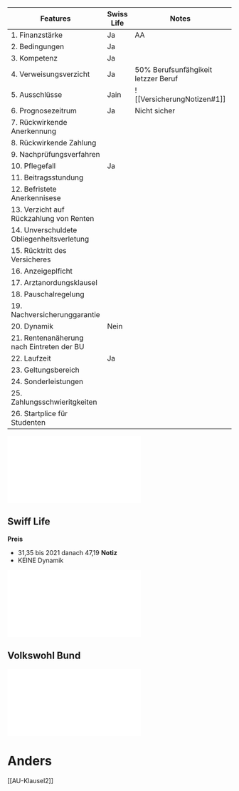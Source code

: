 | Features                                  | Swiss Life | Notes                               | Notes |
| ----------------------------------------- | ---------- | ----------------------------------- | ----- |
| 1. Finanzstärke                           | Ja         | AA                                  |       |
| 2. Bedingungen                            | Ja         |                                     |       |
| 3. Kompetenz                              | Ja         |                                     |       |
| 4. Verweisungsverzicht                    | Ja         | 50% Berufsunfähgikeit letzzer Beruf |       |
| 5. Ausschlüsse                            | Jain       | ![[VersicherungNotizen#1]]          |       |
| 6. Prognosezeitrum                        | Ja         | Nicht sicher                        |       |
| 7. Rückwirkende Anerkennung               |            |                                     |       |
| 8. Rückwirkende Zahlung                   |            |                                     |       |
| 9. Nachprüfungsverfahren                  |            |                                     |       |
| 10. Pflegefall                            | Ja         |                                     |       |
| 11. Beitragsstundung                      |            |                                     |       |
| 12. Befristete Anerkennisese              |            |                                     |       |
| 13. Verzicht auf Rückzahlung von Renten   |            |                                     |       |
| 14. Unverschuldete Obliegenheitsverletung |            |                                     |       |
| 15. Rücktritt des Versicheres             |            |                                     |       |
| 16. Anzeigeplficht                        |            |                                     |       |
| 17. Arztanordungsklausel                  |            |                                     |       |
| 18. Pauschalregelung                      |            |                                     |       |
| 19. Nachversicherunggarantie              |            |                                     |       |
| 20. Dynamik                               | Nein       |                                     |       |
| 21. Rentenanäherung nach Eintreten der BU |            |                                     |       |
| 22. Laufzeit                              | Ja         |                                     |       |
| 23. Geltungsbereich                       |            |                                     |       |
| 24. Sonderleistungen                      |            |                                     |       |
| 25. Zahlungsschwieritgkeiten              |            |                                     |       |
| 26. Startplice für Studenten              |            |                                     |       |

![](Finanztip_Checkliste_BU.pdf)
## Swiff Life 
**Preis**
-  31,35 bis 2021 danach 47,19
**Notiz**
- KEINE Dynamik


![](Swiss_Life_LV_SBU_4U_Start_Stufentarif_2_Jahre_11765203_Versorgungsvorschlag_67Jahre_1500EUR%201.pdf)
## Volkswohl Bund 
![](VOLKSWOHL_BUND_LV_SBU__Vers.Bedingungen.pdf)

# Anders 
[[AU-Klausel2]]